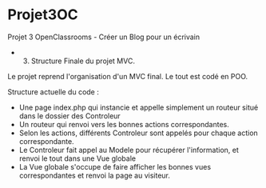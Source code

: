 # Projet3OC

Projet 3 OpenClassrooms - Créer un Blog pour un écrivain

* 3) Structure Finale du projet MVC.

Le projet reprend l'organisation d'un MVC final. Le tout est codé en POO.

Structure actuelle du code : 

- Une page index.php qui instancie et appelle simplement un routeur situé dans le dossier des Controleur 
- Un routeur qui renvoi vers les bonnes actions correspondantes.
- Selon les actions, différents Controleur sont appelés pour chaque action correspondante. 
- Le Controleur fait appel au Modele pour récupérer l'information, et renvoi le tout dans une Vue globale
- La Vue globale s'occupe de faire afficher les bonnes vues correspondantes et renvoi la page au visiteur.